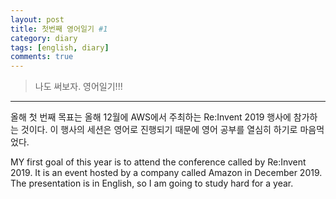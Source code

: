 ```yaml
---
layout: post
title: 첫번째 영어일기 #1
category: diary
tags: [english, diary]
comments: true
---
```


> 나도 써보자. 영어일기!!!

---
올해 첫 번째 목표는 올해 12월에 AWS에서 주최하는 Re:Invent 2019 행사에 참가하는 것이다. 이 행사의 세션은 영어로 진행되기 때문에 영어 공부를 열심히 하기로 마음먹었다.

MY first goal of this year is to attend the conference called by Re:Invent 2019. It is an event hosted by a company called Amazon in December 2019. The presentation is in English, so I am going to study hard for a year.